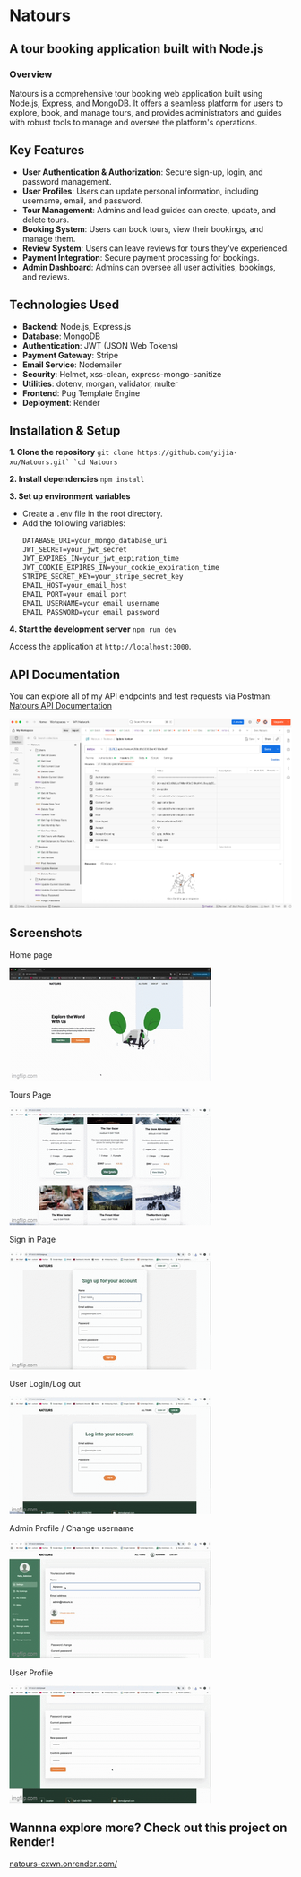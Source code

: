 # Natours

## A tour booking application built with Node.js

### Overview

Natours is a comprehensive tour booking web application built using Node.js, Express, and MongoDB. It offers a seamless platform for users to explore, book, and manage tours, and provides administrators and guides with robust tools to manage and oversee the platform's operations.

## Key Features

- **User Authentication & Authorization**: Secure sign-up, login, and password management.
- **User Profiles**: Users can update personal information, including username, email, and password.
- **Tour Management**: Admins and lead guides can create, update, and delete tours.
- **Booking System**: Users can book tours, view their bookings, and manage them.
- **Review System**: Users can leave reviews for tours they've experienced.
- **Payment Integration**: Secure payment processing for bookings.
- **Admin Dashboard**: Admins can oversee all user activities, bookings, and reviews.

## Technologies Used

- **Backend**: Node.js, Express.js
- **Database**: MongoDB
- **Authentication**: JWT (JSON Web Tokens)
- **Payment Gateway**: Stripe
- **Email Service**: Nodemailer
- **Security**: Helmet, xss-clean, express-mongo-sanitize
- **Utilities**: dotenv, morgan, validator, multer
- **Frontend**: Pug Template Engine
- **Deployment**: Render

## Installation & Setup

**1. Clone the repository**
``git clone https://github.com/yijia-xu/Natours.git` `cd Natours``

**2. Install dependencies**
`npm install`

**3. Set up environment variables**

- Create a `.env` file in the root directory.
- Add the following variables:
  ```
  DATABASE_URI=your_mongo_database_uri
  JWT_SECRET=your_jwt_secret
  JWT_EXPIRES_IN=your_jwt_expiration_time
  JWT_COOKIE_EXPIRES_IN=your_cookie_expiration_time
  STRIPE_SECRET_KEY=your_stripe_secret_key
  EMAIL_HOST=your_email_host
  EMAIL_PORT=your_email_port
  EMAIL_USERNAME=your_email_username
  EMAIL_PASSWORD=your_email_password
  ```

**4. Start the development server**
`npm run dev`

Access the application at `http://localhost:3000`.

## API Documentation

You can explore all of my API endpoints and test requests via Postman:
[Natours API Documentation](https://yijiaxu.postman.co/workspace/My-Workspace~818ab724-5af1-4e6e-871c-930a0a730259/collection/45629565-2fdace76-b636-4f77-b40e-cbb3b6592c68?action=share&creator=45629565&active-environment=45629565-02aac860-2430-4dc2-acf0-abb4fe447e2c)

![postman](public/assets/postman.png)

## Screenshots

Home page

![homepage](public/assets/home.gif)

Tours Page

![tours](public/assets/tours.gif)

Sign in Page

![signin](public/assets/signin.gif)

User Login/Log out

![login/logout](public/assets/loginout.gif)

Admin Profile / Change username

![adminprofile](public/assets/admin_profile.gif)

User Profile

![userprofile](public/assets/user_profile.gif)


## Wannna explore more? Check out this project on Render!

[natours-cxwn.onrender.com/](https://natours-cxwn.onrender.com/ 'https://natours-cxwn.onrender.com/')
